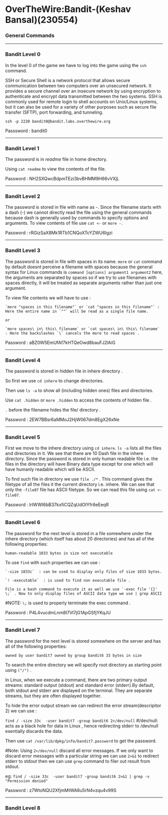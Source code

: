 # OverTheWire:Bandit-(Keshav Bansal)(230554)
### General Commands

---------------------------------------------------------------------------

### Bandit Level 0
In the level 0 of the game we have to log into the game using the `ssh` command.

SSH or Secure Shell is a network protocol that allows secure communication between two computers over an unsecured network. It provides a secure channel over an insecure network by using encryption to authenticate and encrypt data transmitted between the two systems. SSH is commonly used for remote login to shell accounts on Unix/Linux systems, but it can also be used for a variety of other purposes such as secure file transfer (SFTP), port forwarding, and tunneling.

`ssh -p 2220 bandit0@bandit.labs.overthewire.org`

Passsword : bandit0

-----------------------------------------------------------------------------

### Bandit Level 1
The password is in *readme* file in home directory.

Using `cat readme` to view the contents of the file.

Password : NH2SXQwcBdpmTEzi3bvBHMM9H66vVXjL

------------------------------------------------------------------------------

### Bandit Level 2
The password is stored in file with name as  -. Since the filename starts with a dash (-) we cannot directly read the file using the general commands because dash is generally used by commands to specify options and arguments.
To view contents of file use `cat <-` or `more -`.

Password : rRGizSaX8Mk1RTb1CNQoXTcYZWU6lgzi

--------------------------------------------------------------------------------

### Bandit Level 3
The password is stored in file with spaces in its name. `more` or `cat` command by default doesnt perceive a filename with spaces because the general syntax for Linux commands is  `command [options] argument1 argument2` here, the arguments are separated by spaces so if we try to use filenames with spaces directly, it will be treated as separate arguments rather than just one argument.

To view file contents we will have to use :

    `more "spaces in this filename"` or `cat "spaces in this filename"` : Here the entire name in `""` will be read as a single file name.

    or

    `more spaces\ in\ this\ filename` or `cat spaces\ in\ this\ filename` : Here the backslashes `\` cancels the more to read spaces .

Password : aBZ0W5EmUfAf7kHTQeOwd8bauFJ2lAiG

------------------------------------------------------------------------------------

### Bandit Level 4
The password is stored in hidden file in inhere directory .

So first we use `cd inhere` to change directories.

Then use `ls -a` to show all (including hidden ones) files and directories.

Use `cat .hidden` or `more .hidden` to access the contents of hidden file .

`.` before the filename hides the file/ directory .

Password : 2EW7BBsr6aMMoJ2HjW067dm8EgX26xNe

--------------------------------------------------------------------------------------

### Bandit Level 5
First we move to the inhere directory using `cd inhere`. `ls -a` lists all the files and directories in it. We see that there are 10 Dash file in the inhere directory. Since the password is stored in only human readable file i.e. the files in the directory will have Binary data type except for one which will have humanly readable which will be ASCII.

To find such file in directory we use `file ./*` . This command gives the filetype of all the files it the current directory i.e. inhere. We can see that only the `-file07` file has ASCII filetype. So we can read this file using `cat <-file07`.

Password : lrIWWI6bB37kxfiCQZqUdOIYfr6eEeqR

---------------------------------------------------------------------------------------

### Bandit Level 6
The password for the next level is stored in a file somewhere under the inhere directory (which itself has about 20 directories) and has all of the following properties:

`human-readable
1033 bytes in size
not executable`

To use `find` with such properties we can use :

    `-size 1033c`  : can be used to display only files of size 1033 bytes.

    `! -executable`  : is used to find non executable file .

    File is a bash command to execute it as well we use `-exec file '{}' \;` . Now to only display files of ASCII data type we use | grep ASCII 

#NOTE: `\;` is used to properly terminate the exec command .

Password : P4L4vucdmLnm8I7Vl7jG1ApGSfjYKqJU

--------------------------------------------------------------------------------------------
### Bandit Level 7
The password for the next level is stored somewhere on the server and has all of the following properties:

`owned by user bandit7
owned by group bandit6
33 bytes in size`

To search the entire directory we will specify root directory as starting point using `("/")` .

In Linux, when we execute a command, there are two primary output streams: standard output (stdout) and standard error (stderr).By default, both stdout and stderr are displayed on the terminal. They are separate streams, but they are often displayed together.

To hide the error output stream we can redirect the error stream(descripitor 2) we can use :

`find / -size 33c  -user bandit7 -group bandit6 2>/dev/null`  #/dev/null: acts as a black hole for data in Linux , hence redirecting stderr to /dev/null esentially discards the data.

Then use `cat /var/lib/dpkg/info/bandit7.password` to get the password.

#Note: Using `2>/dev/null` discard all error messages. If we only want to discard error messages with a particular string we can use `2>&1` to redirect stderr to stdout then we can use `grep` command to filer out result from stdout.

eg: `find / -size 33c  -user bandit7 -group bandit6 2>&1 | grep -v "Permission denied"`

Password : z7WtoNQU2XfjmMtWA8u5rN4vzqu4v99S

--------------------------------------------------------------------------------------------------

### Bandit Level 8
